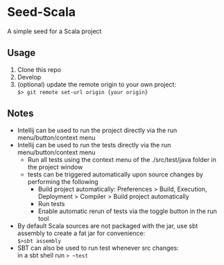 # Seed-Scala
A simple seed for a Scala project


## Usage
1) Clone this repo
2) Develop
2) (optional) update the remote origin to your own project: <br>```$> git remote set-url origin {your origin}```

## Notes
* Intellij can be used to run the project directly via the run menu/button/context menu
* Intellij can be used to run the tests directly via the run menu/button/context menu
    * Run all tests using the context menu of the ./src/test/java folder in the project window
    * tests can be triggered automatically upon source changes by performing the following
        * Build project automatically: Preferences > Build, Execution, Deployment > Compiler > Build project automatically
        * Run tests
        * Enable automatic rerun of tests via the toggle button in the run tool
* By default Scala sources are not packaged with the jar, use sbt assembly to create a fat jar for convenience:
<br>```$>sbt assembly```
* SBT can also be used to run test whenever src changes:
<br>in a sbt shell run ```> ~test```